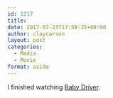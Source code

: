 ```yaml
---
id: 1217
title: 
date: 2017-07-23T17:59:35+00:00
author: claycarson
layout: post
categories: 
  - Media
  - Movie
format: aside
---
```

I finished watching [Baby Driver]().